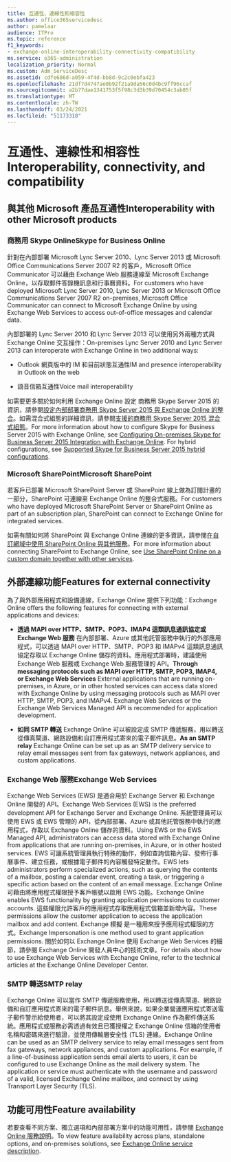 ```yaml
---
title: 互通性、連線性和相容性
ms.author: office365servicedesc
author: pamelaar
audience: ITPro
ms.topic: reference
f1_keywords:
- exchange-online-interoperability-connectivity-compatibility
ms.service: o365-administration
localization_priority: Normal
ms.custom: Adm_ServiceDesc
ms.assetid: cdfe686d-a059-4f4d-bb8d-9c2c0ebfa423
ms.openlocfilehash: 21df7d4747ae0b92f21a9da56c0d4bc9ff96ccaf
ms.sourcegitcommit: a2b77dae1341753f5f98c3d3b39d70454c3ab05f
ms.translationtype: MT
ms.contentlocale: zh-TW
ms.lasthandoff: 03/24/2021
ms.locfileid: "51173318"
---
```

# <a name="interoperability-connectivity-and-compatibility"></a><span data-ttu-id="badc9-102">互通性、連線性和相容性</span><span class="sxs-lookup"><span data-stu-id="badc9-102">Interoperability, connectivity, and compatibility</span></span>

## <a name="interoperability-with-other-microsoft-products"></a><span data-ttu-id="badc9-103">與其他 Microsoft 產品互通性</span><span class="sxs-lookup"><span data-stu-id="badc9-103">Interoperability with other Microsoft products</span></span>

### <a name="skype-for-business-online"></a><span data-ttu-id="badc9-104">商務用 Skype Online</span><span class="sxs-lookup"><span data-stu-id="badc9-104">Skype for Business Online</span></span>

<span data-ttu-id="badc9-105">針對在內部部署 Microsoft Lync Server 2010、Lync Server 2013 或 Microsoft Office Communications Server 2007 R2 的客戶，Microsoft Office Communicator 可以藉由 Exchange Web 服務連線至 Microsoft Exchange Online，以存取郵件答錄機訊息和行事曆資料。</span><span class="sxs-lookup"><span data-stu-id="badc9-105">For customers who have deployed Microsoft Lync Server 2010, Lync Server 2013 or Microsoft Office Communications Server 2007 R2 on-premises, Microsoft Office Communicator can connect to Microsoft Exchange Online by using Exchange Web Services to access out-of-office messages and calendar data.</span></span>
  
<span data-ttu-id="badc9-106">內部部署的 Lync Server 2010 和 Lync Server 2013 可以使用另外兩種方式與 Exchange Online 交互操作：</span><span class="sxs-lookup"><span data-stu-id="badc9-106">On-premises Lync Server 2010 and Lync Server 2013 can interoperate with Exchange Online in two additional ways:</span></span>
  
- <span data-ttu-id="badc9-107">Outlook 網頁版中的 IM 和目前狀態互通性</span><span class="sxs-lookup"><span data-stu-id="badc9-107">IM and presence interoperability in Outlook on the web</span></span>
    
- <span data-ttu-id="badc9-108">語音信箱互通性</span><span class="sxs-lookup"><span data-stu-id="badc9-108">Voice mail interoperability</span></span>
    
<span data-ttu-id="badc9-p101">如需要更多關於如何利用 Exchange Online 設定 商務用 Skype Server 2015 的資訊，請參閱[設定內部部署商務用 Skype Server 2015 與 Exchange Online 的整合](/skypeforbusiness/deploy/integrate-with-exchange-server/outlook-web-app)。如需混合式組態的詳細資訊，請參閱[支援的商務用 Skype Server 2015 混合式組態](/skypeforbusiness/skype-for-business-hybrid-solutions/integration-with-exchange-and-sharepoint)。</span><span class="sxs-lookup"><span data-stu-id="badc9-p101">For more information about how to configure Skype for Business Server 2015 with Exchange Online, see [Configuring On-premises Skype for Business Server 2015 Integration with Exchange Online](/skypeforbusiness/deploy/integrate-with-exchange-server/outlook-web-app). For hybrid configurations, see [Supported Skype for Business Server 2015 hybrid configurations](/skypeforbusiness/skype-for-business-hybrid-solutions/integration-with-exchange-and-sharepoint).</span></span>
  
### <a name="microsoft-sharepoint"></a><span data-ttu-id="badc9-111">Microsoft SharePoint</span><span class="sxs-lookup"><span data-stu-id="badc9-111">Microsoft SharePoint</span></span>

<span data-ttu-id="badc9-112">若客戶已部署 Microsoft SharePoint Server 或 SharePoint 線上做為訂閱計畫的一部分，SharePoint 可連線至 Exchange Online 的整合式服務。</span><span class="sxs-lookup"><span data-stu-id="badc9-112">For customers who have deployed Microsoft SharePoint Server or SharePoint Online as part of an subscription plan, SharePoint can connect to Exchange Online for integrated services.</span></span>
  
<span data-ttu-id="badc9-113">如需有關如何將 SharePoint 與 Exchange Online 連線的更多資訊，請參閱[在自訂網域中使用 SharePoint Online 與其他服務](https://go.microsoft.com/fwlink/?LinkId=271805)。</span><span class="sxs-lookup"><span data-stu-id="badc9-113">For more information about connecting SharePoint to Exchange Online, see [Use SharePoint Online on a custom domain together with other services](https://go.microsoft.com/fwlink/?LinkId=271805).</span></span>
  
## <a name="features-for-external-connectivity"></a><span data-ttu-id="badc9-114">外部連線功能</span><span class="sxs-lookup"><span data-stu-id="badc9-114">Features for external connectivity</span></span>

<span data-ttu-id="badc9-115">為了與外部應用程式和設備連線，Exchange Online 提供下列功能：</span><span class="sxs-lookup"><span data-stu-id="badc9-115">Exchange Online offers the following features for connecting with external applications and devices:</span></span>
  
- <span data-ttu-id="badc9-p102">**透過 MAPI over HTTP、SMTP、POP3、IMAP4 這類訊息通訊協定或 Exchange Web 服務** 在內部部署、Azure 或其他託管服務中執行的外部應用程式，可以透過 MAPI over HTTP、SMTP、POP3 和 IMAPv4 這類訊息通訊協定存取以 Exchange Online 儲存的資料。應用程式部署時，建議使用 Exchange Web 服務或 Exchange Web 服務管理的 API。</span><span class="sxs-lookup"><span data-stu-id="badc9-p102">**Through messaging protocols such as MAPI over HTTP, SMTP, POP3, IMAP4, or Exchange Web Services** External applications that are running on-premises, in Azure, or in other hosted services can access data stored with Exchange Online by using messaging protocols such as MAPI over HTTP, SMTP, POP3, and IMAPv4. Exchange Web Services or the Exchange Web Services Managed API is recommended for application development.</span></span> 
    
- <span data-ttu-id="badc9-118">**如同 SMTP 轉送** Exchange Online 可以被設定成 SMTP 傳遞服務，用以轉送從傳真閘道、網路設備和自訂應用程式寄來的電子郵件訊息。</span><span class="sxs-lookup"><span data-stu-id="badc9-118">**As an SMTP relay** Exchange Online can be set up as an SMTP delivery service to relay email messages sent from fax gateways, network appliances, and custom applications.</span></span> 
    
### <a name="exchange-web-services"></a><span data-ttu-id="badc9-119">Exchange Web 服務</span><span class="sxs-lookup"><span data-stu-id="badc9-119">Exchange Web Services</span></span>

<span data-ttu-id="badc9-120">Exchange Web Services (EWS) 是適合用於 Exchange Server 和 Exchange Online 開發的 API。</span><span class="sxs-lookup"><span data-stu-id="badc9-120">Exchange Web Services (EWS) is the preferred development API for Exchange Server and Exchange Online.</span></span> <span data-ttu-id="badc9-121">系統管理員可以使用 EWS 或 EWS 管理的 API，從內部部署、Azure 或其他託管服務中執行的應用程式，存取以 Exchange Online 儲存的資料。</span><span class="sxs-lookup"><span data-stu-id="badc9-121">Using EWS or the EWS Managed API, administrators can access data stored with Exchange Online from applications that are running on-premises, in Azure, or in other hosted services.</span></span> <span data-ttu-id="badc9-122">EWS 可讓系統管理員執行特殊的動作，例如查詢信箱內容、發佈行事曆事件、建立任務，或根據電子郵件的內容觸發特定動作。</span><span class="sxs-lookup"><span data-stu-id="badc9-122">EWS lets administrators perform specialized actions, such as querying the contents of a mailbox, posting a calendar event, creating a task, or triggering a specific action based on the content of an email message.</span></span> <span data-ttu-id="badc9-123">Exchange Online 可藉由將應用程式權限授予客戶帳號以啟用 EWS 功能。</span><span class="sxs-lookup"><span data-stu-id="badc9-123">Exchange Online enables EWS functionality by granting application permissions to customer accounts.</span></span> <span data-ttu-id="badc9-124">這些權限允許客戶的應用程式存取應用程式信箱並新增內容。</span><span class="sxs-lookup"><span data-stu-id="badc9-124">These permissions allow the customer application to access the application mailbox and add content.</span></span> <span data-ttu-id="badc9-125">Exchange 模擬 是一種用來授予應用程式權限的方式。</span><span class="sxs-lookup"><span data-stu-id="badc9-125">Exchange Impersonation is one method used to grant application permissions.</span></span> <span data-ttu-id="badc9-126">關於如何以 Exchange Online 使用 Exchange Web Services 的細節，請參閱 Exchange Online 開發人員中心的技術文章。</span><span class="sxs-lookup"><span data-stu-id="badc9-126">For details about how to use Exchange Web Services with Exchange Online, refer to the technical articles at the Exchange Online Developer Center.</span></span>
  
### <a name="smtp-relay"></a><span data-ttu-id="badc9-127">SMTP 轉送</span><span class="sxs-lookup"><span data-stu-id="badc9-127">SMTP relay</span></span>

<span data-ttu-id="badc9-p104">Exchange Online 可以當作 SMTP 傳遞服務使用，用以轉送從傳真閘道、網路設備和自訂應用程式寄來的電子郵件訊息。舉例來說，如果企業營運應用程式寄送電子郵件警示給使用者，可以將其設定成使用 Exchange Online 作為郵件傳送系統。應用程式或服務必需透過有效且已獲授權之 Exchange Online 信箱的使用者名稱和密碼來進行驗證，並使用傳輸層安全性 (TLS) 連線。</span><span class="sxs-lookup"><span data-stu-id="badc9-p104">Exchange Online can be used as an SMTP delivery service to relay email messages sent from fax gateways, network appliances, and custom applications. For example, if a line-of-business application sends email alerts to users, it can be configured to use Exchange Online as the mail delivery system. The application or service must authenticate with the username and password of a valid, licensed Exchange Online mailbox, and connect by using Transport Layer Security (TLS).</span></span>
  
## <a name="feature-availability"></a><span data-ttu-id="badc9-131">功能可用性</span><span class="sxs-lookup"><span data-stu-id="badc9-131">Feature availability</span></span>

<span data-ttu-id="badc9-132">若要查看不同方案、獨立選項和內部部署方案中的功能可用性，請參閱 [Exchange Online 服務說明](exchange-online-service-description.md)。</span><span class="sxs-lookup"><span data-stu-id="badc9-132">To view feature availability across plans, standalone options, and on-premises solutions, see [Exchange Online service description](exchange-online-service-description.md).</span></span>
